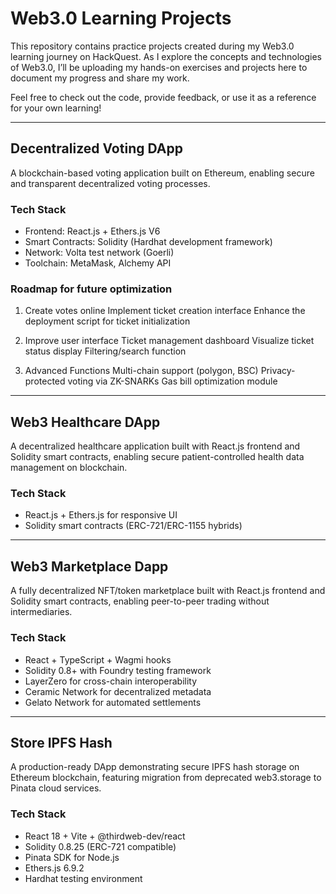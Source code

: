# Web3.0 Learning Projects  

This repository contains practice projects created during my Web3.0 learning journey on HackQuest. As I explore the concepts and technologies of Web3.0, I’ll be uploading my hands-on exercises and projects here to document my progress and share my work.  

Feel free to check out the code, provide feedback, or use it as a reference for your own learning!  

---

## Decentralized Voting DApp

A blockchain-based voting application built on Ethereum, enabling secure and transparent decentralized voting processes.

### Tech Stack

- Frontend: React.js + Ethers.js V6
- Smart Contracts: Solidity (Hardhat development framework)
- Network: Volta test network (Goerli)
- Toolchain: MetaMask, Alchemy API

### Roadmap for future optimization

1. Create votes online
Implement ticket creation interface
Enhance the deployment script for ticket initialization

2. Improve user interface
Ticket management dashboard
Visualize ticket status display
Filtering/search function

3. Advanced Functions
Multi-chain support (polygon, BSC)
Privacy-protected voting via ZK-SNARKs
Gas bill optimization module

---

## Web3 Healthcare DApp 

A decentralized healthcare application built with React.js frontend and Solidity smart contracts, enabling secure patient-controlled health data management on blockchain.  

### Tech Stack

- React.js + Ethers.js for responsive UI  
- Solidity smart contracts (ERC-721/ERC-1155 hybrids)  

---

## Web3 Marketplace Dapp

A fully decentralized NFT/token marketplace built with React.js frontend and Solidity smart contracts, enabling peer-to-peer trading without intermediaries.


### Tech Stack
- React + TypeScript + Wagmi hooks
- Solidity 0.8+ with Foundry testing framework
- LayerZero for cross-chain interoperability
- Ceramic Network for decentralized metadata
- Gelato Network for automated settlements

---

## Store IPFS Hash

A production-ready DApp demonstrating secure IPFS hash storage on Ethereum blockchain, featuring migration from deprecated web3.storage to Pinata cloud services.

### Tech Stack  
- React 18 + Vite + @thirdweb-dev/react
- Solidity 0.8.25 (ERC-721 compatible)
- Pinata SDK for Node.js
- Ethers.js 6.9.2  
- Hardhat testing environment